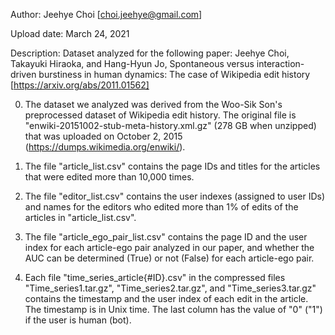 Author: Jeehye Choi [choi.jeehye@gmail.com]

Upload date: March 24, 2021

Description: Dataset analyzed for the following paper: Jeehye Choi, Takayuki Hiraoka, and Hang-Hyun Jo, Spontaneous versus interaction-driven burstiness in human dynamics: The case of Wikipedia edit history [https://arxiv.org/abs/2011.01562] 


0. The dataset we analyzed was derived from the Woo-Sik Son's preprocessed dataset of Wikipedia edit history. The original file is "enwiki-20151002-stub-meta-history.xml.gz" (278 GB when unzipped) that was uploaded on October 2, 2015 (https://dumps.wikimedia.org/enwiki/).

1. The file "article_list.csv" contains the page IDs and titles for the articles that were edited more than 10,000 times.

2. The file "editor_list.csv" contains the user indexes (assigned to user IDs) and names for the editors who edited more than 1% of edits of the articles in "article_list.csv".

3. The file "article_ego_pair_list.csv" contains the page ID and the user index for each article-ego pair analyzed in our paper, and whether the AUC can be determined (True) or not (False) for each article-ego pair.

4. Each file "time_series_article{\#ID}.csv" in the compressed files "Time_series1.tar.gz", "Time_series2.tar.gz", and "Time_series3.tar.gz" contains the timestamp and the user index of each edit in the article. The timestamp is in Unix time. The last column has the value of "0" ("1") if the user is human (bot).
